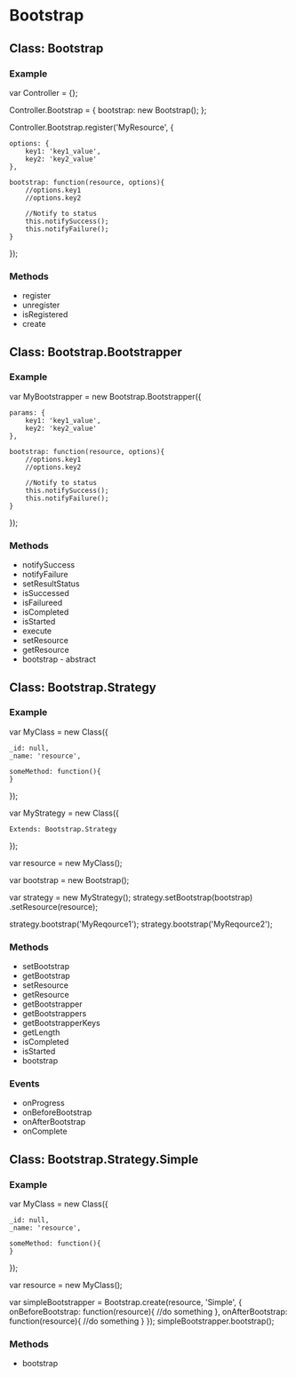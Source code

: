 
Bootstrap
==============================================================



Class: Bootstrap
--------------------------------------------------------------

### Example

var Controller = {};

Controller.Bootstrap = {
	bootstrap: new Bootstrap();
};

Controller.Bootstrap.register('MyResource', {

	options: {
		key1: 'key1_value',
		key2: 'key2_value'
	},

	bootstrap: function(resource, options){
		//options.key1
		//options.key2

		//Notify to status
		this.notifySuccess();
		this.notifyFailure();
	}

});

### Methods

* register
* unregister
* isRegistered
* create



Class: Bootstrap.Bootstrapper
--------------------------------------------------------------

### Example

var MyBootstrapper = new Bootstrap.Bootstrapper({

	params: {
		key1: 'key1_value',
		key2: 'key2_value'
	},

	bootstrap: function(resource, options){
		//options.key1
		//options.key2

		//Notify to status
		this.notifySuccess();
		this.notifyFailure();
	}

});




### Methods

* notifySuccess
* notifyFailure
* setResultStatus
* isSuccessed
* isFailureed
* isCompleted
* isStarted
* execute
* setResource
* getResource
* bootstrap - abstract


Class: Bootstrap.Strategy
--------------------------------------------------------------


### Example

var MyClass = new Class({

	_id: null,
	_name: 'resource',

	someMethod: function(){
	}

});

var MyStrategy = new Class({

	Extends: Bootstrap.Strategy

});

var resource = new MyClass();

var bootstrap = new Bootstrap();

var strategy = new MyStrategy();
strategy.setBootstrap(bootstrap)
	.setResource(resource);

strategy.bootstrap('MyReqource1');
strategy.bootstrap('MyReqource2');


### Methods

* setBootstrap
* getBootstrap
* setResource
* getResource
* getBootstrapper
* getBootstrappers
* getBootstrapperKeys
* getLength
* isCompleted
* isStarted
* bootstrap

### Events

* onProgress
* onBeforeBootstrap
* onAfterBootstrap
* onComplete


Class: Bootstrap.Strategy.Simple
--------------------------------------------------------------


### Example

var MyClass = new Class({

	_id: null,
	_name: 'resource',

	someMethod: function(){
	}

});

var resource = new MyClass();

var simpleBootstrapper = Bootstrap.create(resource, 'Simple', {
	onBeforeBootstrap: function(resource){
		//do something
	},
	onAfterBootstrap: function(resource){
		//do something
	}
});
simpleBootstrapper.bootstrap();

### Methods

* bootstrap